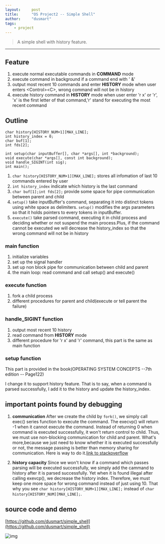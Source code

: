 ```yaml
---
layout:     post
title:      "OS Project2 -- Simple Shell"
author:     "dusmart"
tags:
    - project
---
```


> A simple shell with history feature.

<!--more-->

---

## Feature

1. execute normal executable commands in **COMMAND** mode
2. execute command in background if a command end with ' &'
3. output most recent 10 commands and enter **HISTORY** mode when user enters \<Control\>\<C\>, wrong command will not be in history
4. execute history command in **HISTORY** mode when user enter 'r x' or 'r', 'x' is the first letter of that command,'r' stand for executing the most recent command

## Outline

```
char history[HISTORY_NUM+1][MAX_LINE];
int history_index = 0;
char buf[1];
int fds[2];

int setup(char inputBuffer[], char *args[], int *background);
void execute(char *args[], const int background);
void handle_SIGINT(int sig);
int main();
```

1. ```char history[HISTORY_NUM+1][MAX_LINE];``` stores all infomation of last 10 commands entered by user
2. ```int history_index``` indicate which history is the last command
3. ```char buf[1];int fds[2];``` provide some space for pipe communication between parent and child 
4. ```setup()``` take inputBuffer's command, separating it into distinct tokens using white space as delimiters. ```setup()``` modifies the args parameters so that it holds pointers to every tokens in inputBuffer. 
5. ```execute()``` take parsed command, executing it in child process and deciding whether or not suspend the main process.Plus, if the command cannot be executed we will decrease the history_index so that the wrong command will not be in history

### main function

1. initialize variables
2. set up the signal handler
3. set up non block pipe for communication between child and parent
4. the main loop: read command and call setup() and execute()

### execute function

1. fork a child process
2. different procedures for parent and child(execute or tell parent the failure)

### handle_SIGINT function

1. output most recent 10 history
2. read command from **HISTORY** mode
3. different procedure for 'r x' and 'r' command, this part is the same as main function

### setup function

This part is provided in the book(OPERATING SYSTEM CONCEPTS --7th edition -- Page122)

I change it to support history feature. That is to say, when a command is parsed successfully, I add it to the history and update the history_index.

## important points found by debugging

1. **communication** After we create the child by ```fork()```, we simply call exec() series function to execute the command. The execvp() will return -1 when it cannot execute the command. Instead of returning 0 when command is executed successfully, it won't return control to child. Thus, we must use non-blocking communication for child and parent. What's more,because we just need to know whether it is executed successfully or not, the message passing is better than memory sharing for communication. Here is way to do it.[link to stackoverflow](http://stackoverflow.com/questions/36673972/non-blocking-read-on-pipe)

2. **history capacity** Since we won't know if a command which passes parsing will be executed successfully, we simply add the cammand to history after it is parsed successfully. Yet when it is found illegal after calling exevcp(), we decrease the history index. Therefore, we must keep one more space for wrong command instead of just using 10. That why you see ```char history[HISTORY_NUM+1][MAX_LINE];``` instead of ```char history[HISTORY_NUM][MAX_LINE];```.


## source code and demo

[https://github.com/dusmart/simple_shell](https://github.com/dusmart/simple_shell)

![img](https://dusmart.github.io/assets/img/2017-03-11-1.png)